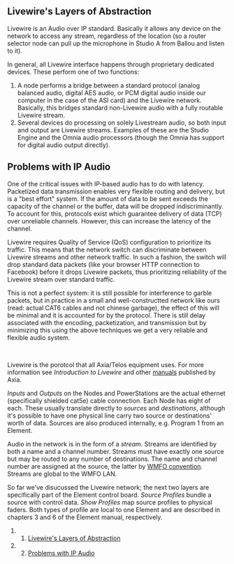 Livewire's Layers of Abstraction 
--------------------------------

Livewire is an Audio over IP standard. Basically it allows any device on
the network to access any stream, regardless of the location (so a
router selector node can pull up the microphone in Studio A from Ballou
and listen to it).

In general, all Livewire interface happens through proprietary dedicated
devices. These perform one of two functions:

1.  A node performs a bridge between a standard protocol (analog
    balanced audio, digital AES audio, or PCM digital audio inside our
    computer in the case of the ASI card) and the Livewire network.
    Basically, this bridges standard non-Livewire audio with a fully
    routable Livewire stream.
2.  Several devices do processing on solely Livestream audio, so both
    input and output are Livewire streams. Examples of these are the
    Studio Engine and the Omnia audio processors (though the Omnia has
    support for digital audio output directly).

Problems with IP Audio 
----------------------

One of the critical issues with IP-based audio has to do with latency.
Packetized data transmission enables very flexible routing and delivery,
but is a "best effort" system. If the amount of data to be sent exceeds
the capacity of the channel or the buffer, data will be dropped
indiscriminantly. To account for this, protocols exist which guarantee
delivery of data (TCP) over unreliable channels. However, this can
increase the latency of the channel.

Livewire requires Quality of Service (QoS) configuration to prioritize
its traffic. This means that the network switch can discriminate between
Livewire streams and other network traffic. In such a fashion, the
switch will drop standard data packets (like your browser HTTP
connection to Facebook) before it drops Livewire packets, thus
prioritizing reliability of the Livewire stream over standard traffic.

This is not a perfect system: it is still possible for interference to
garble packets, but in practice in a small and well-constructted network
like ours (read: actual CAT6 cables and not chinese garbage), the effect
of this will be minimal and it is accounted for by the protocol. There
is still delay associated with the encoding, packetization, and
transmission but by minimizing this using the above techniques we get a
very reliable and flexible audio system.

 

Livewire is the porotcol that all Axia/Telos equipment uses. For more
information see *Introduction to Livewire* and other
[manuals](http://axiaaudio.com/manuals "http://axiaaudio.com/manuals")
published by Axia.

*Inputs* and *Outputs* on the Nodes and PowerStations are the actual
ethernet (specifically shielded cat5e) cable connection. Each Node has
eight of each. These usually translate directly to *sources*
and *destinations*, although it's possible to have one physical line
carry two source or destinations' worth of data. Sources are also
produced internally, e.g. Program 1 from an Element.

Audio in the network is in the form of a *stream*. Streams are
identified by both a name and a channel number. Streams must have
exactly one source but may be routed to any number of destinations. The
name and channel number are assigned at the source, the latter by [WMFO
convention](https://wiki.wmfo.org/index.php?title=Operations/Diagrams_%26_Tables/LW_Address_Space "LW Address Space").
Streams are global to the WMFO LAN.

So far we've disucussed the Livewire network; the next two layers are
specifically part of the Element control board. *Source Profiles* bundle
a source with control data. *Show Profiles* map source profiles to
physical faders. Both types of profile are local to one Element and are
described in chapters 3 and 6 of the Element manual, respectively.

1.  1. [Livewire's Layers of
    Abstraction](#Livewire's_Layers_of_Abstraction)
2.  2. [Problems with IP Audio](#Problems_with_IP_Audio)

